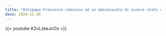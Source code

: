 ```yaml
---
title: "Antipapa Francesco comunica ad un omosessuale di essere stato creato così"
date: 2024-12-20
---
```


{{< youtube K2vLzkeJcOs >}}
